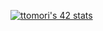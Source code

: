 [![ttomori's 42 stats](https://badge42.herokuapp.com/api/stats/ttomori)](https://github.com/JaeSeoKim/badge42)
